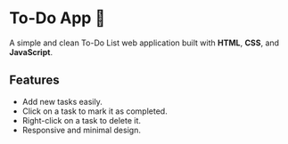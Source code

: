 # To-Do App 📝

A simple and clean To-Do List web application built with **HTML**, **CSS**, and **JavaScript**.

## Features
- Add new tasks easily.
- Click on a task to mark it as completed.
- Right-click on a task to delete it.
- Responsive and minimal design.
